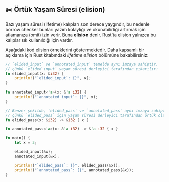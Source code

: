 ## ✂️ Örtük Yaşam Süresi (elision)

Bazı yaşam süresi (lifetime) kalıpları son derece yaygındır, bu nedenle borrow checker bunları yazım kolaylığı ve okunabilirliği artırmak için atlamanıza (omit) izin verir. Buna **elision** denir. Rust’ta elision yalnızca bu kalıplar sık kullanıldığı için vardır.

Aşağıdaki kod elision örneklerini göstermektedir. Daha kapsamlı bir açıklama için Rust kitabındaki *lifetime elision* bölümüne bakabilirsiniz:

```rust
// `elided_input` ve `annotated_input` temelde aynı imzaya sahiptir,
// çünkü `elided_input` yaşam süresi derleyici tarafından çıkarılır:
fn elided_input(x: &i32) {
    println!("`elided_input`: {}", x);
}

fn annotated_input<'a>(x: &'a i32) {
    println!("`annotated_input`: {}", x);
}

// Benzer şekilde, `elided_pass` ve `annotated_pass` aynı imzaya sahiptir,
// çünkü `elided_pass` için yaşam süresi derleyici tarafından örtük olarak eklenir:
fn elided_pass(x: &i32) -> &i32 { x }

fn annotated_pass<'a>(x: &'a i32) -> &'a i32 { x }

fn main() {
    let x = 3;

    elided_input(&x);
    annotated_input(&x);

    println!("`elided_pass`: {}", elided_pass(&x));
    println!("`annotated_pass`: {}", annotated_pass(&x));
}
```
